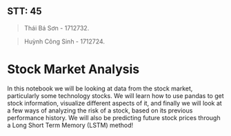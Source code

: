 ## STT: 45
> Thái Bá Sơn - 1712732.

> Huỳnh Công Sinh - 1712724.

# Stock Market Analysis
In this notebook we will be looking at data from the stock market, particularly some technology stocks. We will learn how to use pandas to get stock information, visualize different aspects of it, and finally we will look at a few ways of analyzing the risk of a stock, based on its previous performance history. We will also be predicting future stock prices through a Long Short Term Memory (LSTM) method!
